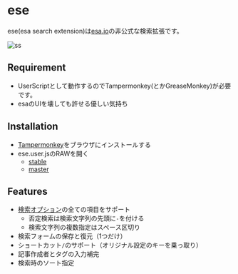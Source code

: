 # ese

ese(esa search extension)は[esa.io](https://esa.io)の非公式な検索拡張です。

![ss](https://github.com/nalabjp/ese/blob/images/ss.gif)

## Requirement

* UserScriptとして動作するのでTampermonkey(とかGreaseMonkey)が必要です。
* esaのUIを壊しても許せる優しい気持ち

## Installation

* [Tampermonkey](http://tampermonkey.net)をブラウザにインストールする
* ese.user.jsのRAWを開く
    * [stable](https://github.com/nalabjp/ese/raw/stable/ese.user.js)
    * [master](https://github.com/nalabjp/ese/raw/master/ese.user.js)

## Features

* [検索オプション](https://docs.esa.io/posts/104#2-0-0)の全ての項目をサポート
    * 否定検索は検索文字列の先頭に`-`を付ける
    * 検索文字列の複数指定はスペース区切り
* 検索フォームの保存と復元（1つだけ）
* ショートカット`/`のサポート（オリジナル設定のキーを乗っ取り）
* 記事作成者とタグの入力補完
* 検索時のソート指定
